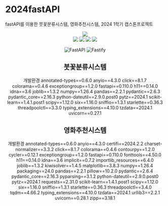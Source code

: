 # 2024fastAPI
fastAPI를 이용한 붓꽃분류시스템, 영화추천시스템, 2024 1학기 캡스톤프로젝트

<div align=center> 
  <img src="https://img.shields.io/badge/python-3776AB?style=for-the-badge&logo=python&logoColor=white"> 
  <br>
  
  <img src="https://img.shields.io/badge/html5-E34F26?style=for-the-badge&logo=html5&logoColor=white"> 
  <img src="https://img.shields.io/badge/css-1572B6?style=for-the-badge&logo=css3&logoColor=white"> 
  <img src="https://img.shields.io/badge/javascript-F7DF1E?style=for-the-badge&logo=javascript&logoColor=black"> 

<img src="https://img.shields.io/badge/github-181717?style=for-the-badge&logo=github&logoColor=white">
  <br>

  ![FastAPI](https://img.shields.io/badge/FastAPI-005571?style=for-the-badge&logo=fastapi)
  ![Fastify](https://img.shields.io/badge/fastify-%23000000.svg?style=for-the-badge&logo=fastify&logoColor=white)

## 붓꽃분류시스템
개발환경
annotated-types==0.6.0
anyio==4.3.0
click==8.1.7
colorama==0.4.6
exceptiongroup==1.2.0
fastapi==0.110.0
h11==0.14.0
idna==3.6
joblib==1.3.2
numpy==1.26.4
pandas==2.2.1
pydantic==2.6.3
pydantic_core==2.16.3
python-dateutil==2.9.0.post0
pytz==2024.1
scikit-learn==1.4.1.post1
scipy==1.12.0
six==1.16.0
sniffio==1.3.1
starlette==0.36.3
threadpoolctl==3.3.0
typing_extensions==4.10.0
tzdata==2024.1
uvicorn==0.27.1


## 영화추천시스템
개발환경
annotated-types==0.6.0
anyio==4.3.0
certifi==2024.2.2
charset-normalizer==3.3.2
click==8.1.7
colorama==0.4.6
contourpy==1.2.0
cycler==0.12.1
exceptiongroup==1.2.0
fastapi==0.110.0
fonttools==4.50.0
h11==0.14.0
idna==3.6
implicit==0.7.2
importlib_resources==6.4.0
joblib==1.3.2
kiwisolver==1.4.5
matplotlib==3.8.3
numpy==1.26.4
packaging==24.0
pandas==2.2.1
pillow==10.2.0
pydantic==2.6.4
pydantic_core==2.16.3
pyparsing==3.1.2
python-dateutil==2.9.0.post0
pytz==2024.1
requests==2.31.0
scikit-learn==1.4.1.post1
scipy==1.12.0
six==1.16.0
sniffio==1.3.1
starlette==0.36.3
threadpoolctl==3.4.0
tqdm==4.66.2
typing_extensions==4.10.0
tzdata==2024.1
urllib3==2.2.1
uvicorn==0.28.1
zipp==3.18.1


